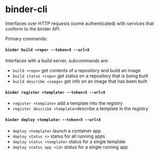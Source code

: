 # binder-cli

Interfaces over HTTP requests (some authenticated) with services that conform to the binder API.

Primary commands:

#### `binder build <repo> --token=X --url=X`
Interfaces with a build server, subcommands are:
* `build <repo>` get contents of a repostiory and build an image
* `build status <repo>` get status on a repository that is being built
* `build describe <image>` get info on an image that has been built

#### `binder register <template> --token=X --url=X`
* `register <template>` add a template into the registry
* `register describe <template>`describe a template in the registry

#### `binder deploy <template> --token=X --url=X`
* `deploy <template>` launch a container app
* `deploy status <>` status for all running apps
* `deploy status <template>` status for a single template
* `deploy status app <id>` status for a single running app
